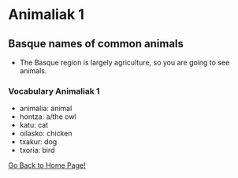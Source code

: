 # ​Animaliak 1
## Basque names of common animals
* The Basque region is largely agriculture, so you are going to see animals.

### Vocabulary Animaliak 1
* animalia: animal
* hontza: a/the owl
* katu: cat
* oilasko: chicken
* txakur: dog
* txoria: bird

[ Go Back to Home Page!](..)
